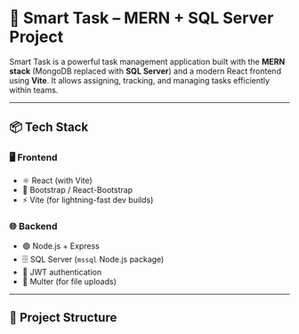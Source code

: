 # 💼 Smart Task – MERN + SQL Server Project

Smart Task is a powerful task management application built with the **MERN stack** (MongoDB replaced with **SQL Server**) and a modern React frontend using **Vite**. It allows assigning, tracking, and managing tasks efficiently within teams.

---

## 📦 Tech Stack

### 🖥 Frontend
- ⚛️ React (with Vite)
- 🎨 Bootstrap / React-Bootstrap
- ⚡ Vite (for lightning-fast dev builds)

### 🌐 Backend
- 🟢 Node.js + Express
- 🗄 SQL Server (`mssql` Node.js package)
- 🔐 JWT authentication
- 📂 Multer (for file uploads)

---

## 📁 Project Structure

